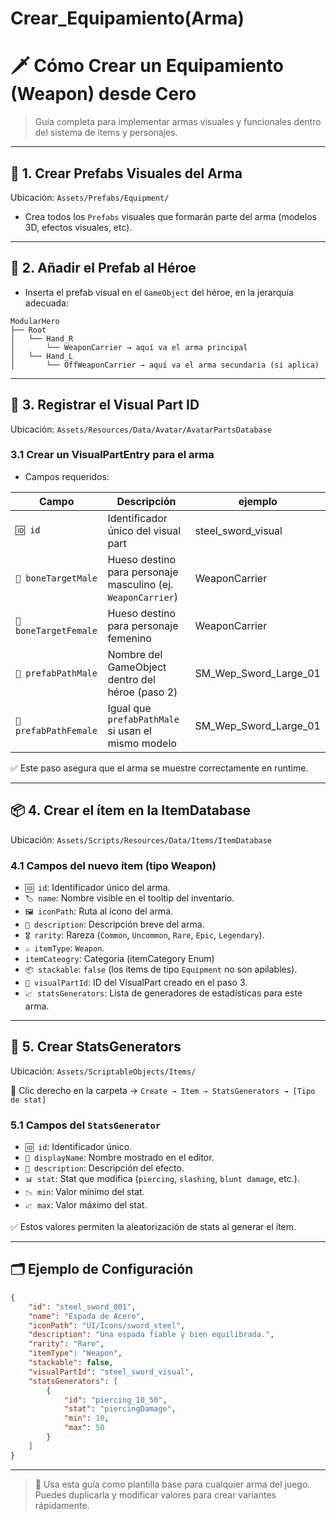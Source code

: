 # Crear_Equipamiento(Arma)

# 🗡️ Cómo Crear un Equipamiento (Weapon) desde Cero

> Guía completa para implementar armas visuales y funcionales dentro del sistema de ítems y personajes.
> 

---

## 🧱 1. Crear Prefabs Visuales del Arma

Ubicación: `Assets/Prefabs/Equipment/`

- Crea todos los `Prefabs` visuales que formarán parte del arma (modelos 3D, efectos visuales, etc).

---

## 🧩 2. Añadir el Prefab al Héroe

- Inserta el prefab visual en el `GameObject` del héroe, en la jerarquía adecuada:

```
ModularHero
├── Root
│   └── Hand_R
│       └── WeaponCarrier → aquí va el arma principal
│   └── Hand_L
│       └── OffWeaponCarrier → aquí va el arma secundaria (si aplica)
```

---

## 🧾 3. Registrar el Visual Part ID

Ubicación: `Assets/Resources/Data/Avatar/AvatarPartsDatabase`

### 3.1 Crear un VisualPartEntry para el arma

- Campos requeridos:

| Campo | Descripción | ejemplo |
| --- | --- | --- |
| `🆔 id` | Identificador único del visual part | steel_sword_visual |
| `🦴 boneTargetMale` | Hueso destino para personaje masculino (ej. `WeaponCarrier`) | WeaponCarrier |
| `🦴 boneTargetFemale` | Hueso destino para personaje femenino | WeaponCarrier |
| `🧩 prefabPathMale` | Nombre del GameObject dentro del héroe (paso 2) | SM_Wep_Sword_Large_01 |
| `🧩 prefabPathFemale` | Igual que `prefabPathMale` si usan el mismo modelo | SM_Wep_Sword_Large_01 |

✅ Este paso asegura que el arma se muestre correctamente en runtime.

---

## 📦 4. Crear el ítem en la ItemDatabase

Ubicación: `Assets/Scripts/Resources/Data/Items/ItemDatabase`

### 4.1 Campos del nuevo ítem (tipo Weapon)

- `🆔 id`: Identificador único del arma.
- `🏷️ name`: Nombre visible en el tooltip del inventario.
- `🖼️ iconPath`: Ruta al ícono del arma.
- `🧾 description`: Descripción breve del arma.
- `🎖️ rarity`: Rareza (`Common`, `Uncommon`, `Rare`, `Epic`, `Legendary`).
- `⚔️ itemType`: `Weapon`.
- `itemCateogry`: Categoria (itemCategory Enum)
- `📦 stackable`: `false` (los ítems de tipo `Equipment` no son apilables).
- `🧩 visualPartId`: ID del VisualPart creado en el paso 3.
- `📈 statsGenerators`: Lista de generadores de estadísticas para este arma.

---

## 🧪 5. Crear StatsGenerators

Ubicación: `Assets/ScriptableObjects/Items/`

📌 Clic derecho en la carpeta → `Create → Item → StatsGenerators → [Tipo de stat]`

### 5.1 Campos del `StatsGenerator`

- `🆔 id`: Identificador único.
- `📝 displayName`: Nombre mostrado en el editor.
- `🧾 description`: Descripción del efecto.
- `📊 stat`: Stat que modifica (`piercing`, `slashing`, `blunt damage`, etc.).
- `📉 min`: Valor mínimo del stat.
- `📈 max`: Valor máximo del stat.

✅ Estos valores permiten la aleatorización de stats al generar el ítem.

---

## 🗂️ Ejemplo de Configuración

```json
{
    "id": "steel_sword_001",
    "name": "Espada de Acero",
    "iconPath": "UI/Icons/sword_steel",
    "description": "Una espada fiable y bien equilibrada.",
    "rarity": "Rare",
    "itemType": "Weapon",
    "stackable": false,
    "visualPartId": "steel_sword_visual",
    "statsGenerators": [
        {
            "id": "piercing_10_50",
            "stat": "piercingDamage",
            "min": 10,
            "max": 50
        }
    ]
}
```

---

> 🧠 Usa esta guía como plantilla base para cualquier arma del juego. Puedes duplicarla y modificar valores para crear variantes rápidamente.
>